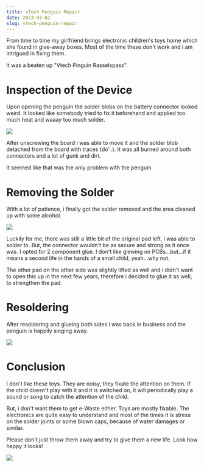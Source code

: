 ```yaml
---
title: vTech Penguin Repair
date: 2023-03-02
slug: vtech-penguin-repair
---
```


From time to time my girlfriend brings electronic children's toys home which she found in give-away boxes. Most of the time these don't work and i am intrigued in fixing them.

It was a beaten up "Vtech Pinguin Rasselspass".
<!--more-->

# Inspection of the Device
Upon opening the penguin the solder blobs on the battery connector looked weird. It looked like somebody tried to fix it beforehand and applied too much heat and waaay too much solder.

![](/img/2023/PXL_20230302_104629543.jpg)

After unscrewing the board i was able to move it and the solder blob detached from the board with traces (do'..). It was all burned around both connectors and a lot of gunk and dirt.

It seemed like that was the only problem with the penguin.

# Removing the Solder
With a lot of patience, i finally got the solder removed and the area cleaned up with some alcohol.

![](/img/2023/PXL_20230302_104622557.jpg)

Luckily for me, there was still a little bit of the original pad left, i was able to solder to. But, the connector wouldn't be as secure and strong as it once was. I opted for 2 component glue. I don't like glewing on PCBs...but...if it means a second life in the hands of a small child, yeah...why not.

The other pad on the other side was slightly lifted as well and i didn't want to open this up in the next few years, therefore i decided to glue it as well, to strengthen the pad.

# Resoldering
After resoldering and glueing both sides i was back in business and the penguin is happily singing away.

![](/img/2023/PXL_20230302_110930399.jpg)

# Conclusion
I don't like these toys. They are noisy, they fixate the attention on them. If the child doesn't play with it and it is switched on, it will periodically play a sound or song to catch the attention of the child. 

But, i don't want them to get e-Waste either. Toys are mostly fixable. The electronics are quite easy to understand and most of the times it is stress on the solder joints or some blown caps, because of water damages or similar.

Please don't just throw them away and try to give them a new life. Look how happy it looks!

![](/img/2023/PXL_20230302_114300697.jpg)
